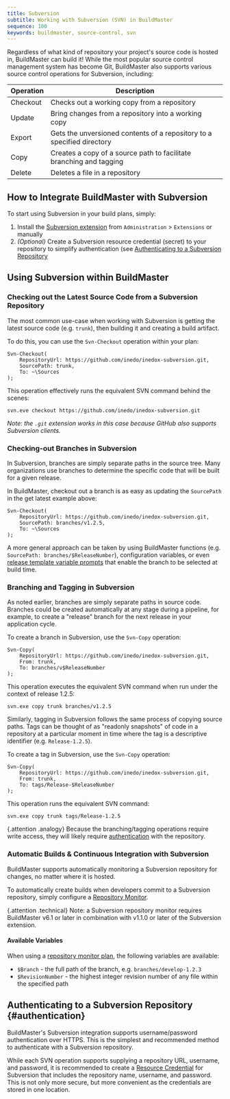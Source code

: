 ```yaml
---
title: Subversion
subtitle: Working with Subversion (SVN) in BuildMaster
sequence: 100 
keywords: buildmaster, source-control, svn
---
```


Regardless of what kind of repository your project's source code is hosted in, BuildMaster can build it! While the most popular source control management system has become Git, BuildMaster also supports various source control operations for Subversion, including:

| Operation | Description |
|---|---|
| Checkout  | Checks out a working copy from a repository |
| Update    | Bring changes from a repository into a working copy |
| Export    | Gets the unversioned contents of a repository to a specified directory |
| Copy      | Creates a copy of a source path to facilitate branching and tagging |
| Delete    | Deletes a file in a repository  |

## How to Integrate BuildMaster with Subversion

To start using Subversion in your build plans, simply:

 1. Install the [Subversion extension](https://inedo.com/den/inedox/subversion) from `Administration` > `Extensions` or manually
 2. *(Optional)* Create a Subversion resource credential (secret) to your repository to simplify authentication (see [Authenticating to a Subversion Repository]( #authentication)

## Using Subversion within BuildMaster

### Checking out the Latest Source Code from a Subversion Repository

The most common use-case when working with Subversion is getting the latest source code (e.g. `trunk`), then building it and creating a build artifact. 

To do this, you can use the `Svn-Checkout` operation within your plan:

```
Svn-Checkout(
    RepositoryUrl: https://github.com/inedo/inedox-subversion.git,
    SourcePath: trunk,
    To: ~\Sources
);
```

This operation effectively runs the equivalent SVN command behind the scenes: 

`svn.eve checkout https://github.com/inedo/inedox-subversion.git`

*Note: the `.git` extension works in this case because GitHub also supports Subversion clients.*

### Checking-out Branches in Subversion

In Subversion, branches are simply separate paths in the source tree. Many organizations use branches to determine the specific code that will be built for a given release. 

In BuildMaster, checkout out a branch is as easy as updating the `SourcePath` in the get latest example above:

```
Svn-Checkout(
    RepositoryUrl: https://github.com/inedo/inedox-subversion.git,
    SourcePath: branches/v1.2.5,
    To: ~\Sources
);
```

A more general approach can be taken by using BuildMaster functions (e.g. `SourcePath: branches/$ReleaseNumber`), configuration variables, or even [release template variable prompts](/support/documentation/buildmaster/releases/templates#components) that enable the branch to be selected at build time.

### Branching and Tagging in Subversion

As noted earlier, branches are simply separate paths in source code. Branches could be created automatically at any stage during a pipeline, for example, to create a "release" branch for the next release in your application cycle.

To create a branch in Subversion, use the `Svn-Copy` operation:

```
Svn-Copy(
    RepositoryUrl: https://github.com/inedo/inedox-subversion.git,
    From: trunk,
    To: branches/v$ReleaseNumber
);
```

This operation executes the equivalent SVN command when run under the context of release 1.2.5:

```
svn.exe copy trunk branches/v1.2.5
```

Similarly, tagging in Subversion follows the same process of copying source paths. Tags can be thought of as "readonly snapshots" of code in a repository at a particular moment in time where the tag is a descriptive identifier (e.g. `Release-1.2.5`).

To create a tag in Subversion, use the `Svn-Copy` operation:

```
Svn-Copy(
    RepositoryUrl: https://github.com/inedo/inedox-subversion.git,
    From: trunk,
    To: tags/Release-$ReleaseNumber
);
```

This operation runs the equivalent SVN command:

```
svn.exe copy trunk tags/Release-1.2.5
```

{.attention .analogy} Because the branching/tagging operations require write access, they will likely require [authentication](#authentication) with the repository.

### Automatic Builds & Continuous Integration with Subversion

BuildMaster supports automatically monitoring a Subversion repository for changes, no matter where it is hosted. 

To automatically create builds when developers commit to a Subversion repository, simply configure a [Repository Monitor](/support/documentation/buildmaster/builds/continuous-integration/repository-monitors).

{.attention .technical} Note: a Subversion repository monitor requires BuildMaster v6.1 or later in combination with v1.1.0 or later of the Subversion extension.

#### Available Variables

When using a [repository monitor plan](), the following variables are available:

 - `$Branch` - the full path of the branch, e.g. `branches/develop-1.2.3`
 - `$RevisionNumber` - the highest integer revision number of any file within the specified path

## Authenticating to a Subversion Repository {#authentication}

BuildMaster's Subversion integration supports username/password authentication over HTTPS. This is the simplest and recommended method to authenticate with a Subversion repository.

While each SVN operation supports supplying a repository URL, username, and password, it is recommended to create a [Resource Credential](/support/documentation/buildmaster/administration/resource-credentials) for Subversion that includes the repository name, username, and password. This is not only more secure, but more convenient as the credentials are stored in one location.